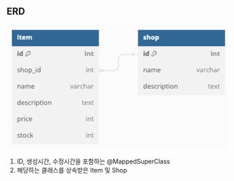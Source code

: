 ## ERD
![ITEM ERD](item-shopERD.png)
1. ID, 생성시간, 수정시간을 포함하는 @MappedSuperClass
2. 해당하는 클래스를 상속받은 Item 및 Shop